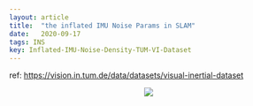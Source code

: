 ```yaml
---
layout: article
title:  "the inflated IMU Noise Params in SLAM"
date:   2020-09-17
tags: INS
key: Inflated-IMU-Noise-Density-TUM-VI-Dataset
---
```


ref: https://vision.in.tum.de/data/datasets/visual-inertial-dataset

<p align="center">
  <img src="../images/ins/IMU-Noise-Density-TUM-VI-Dataset.png">
</p>
